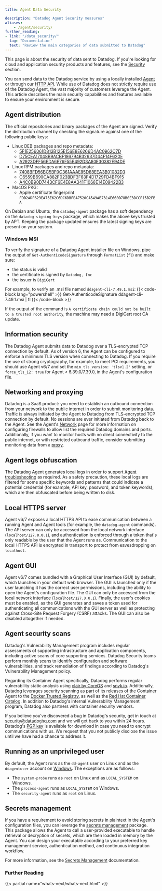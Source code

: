 ```yaml
---
title: Agent Data Security

description: "Datadog Agent Security measures"
aliases:
    - /agent/security/
further_reading:
- link: "/data_security/"
  tag: "Documentation"
  text: "Review the main categories of data submitted to Datadog"
---
```


<div class="alert alert-info">This page is about the security of data sent to Datadog. If you're looking for cloud and application security products and features, see the <a href="/security/" target="_blank">Security</a> section.</div>

You can send data to the Datadog service by using a locally installed [Agent][1] or through our [HTTP API][2]. While use of Datadog does not strictly require use of the Datadog Agent, the vast majority of customers leverage the Agent. This article describes the main security capabilities and features available to ensure your environment is secure.

## Agent distribution

The official repositories and binary packages of the Agent are signed. Verify the distribution channel by checking the signature against one of the following public keys:

- Linux DEB packages and repo metadata:
  - [5F1E256061D813B125E156E8E6266D4AC0962C7D][19]
  - [D75CEA17048B9ACBF186794B32637D44F14F620E][4]
  - [A2923DFF56EDA6E76E55E492D3A80E30382E94DE][3]
- Linux RPM packages and repo metadata:
  - [7408BFD56BC5BF0C361AAAE85D88EEA3B01082D3][20]
  - [C6559B690CA882F023BDF3F63F4D1729FD4BF915][5]
  - [A4C0B90D7443CF6E4E8AA341F1068E14E09422B3][6]
- MacOS PKG:
  - Apple certificate fingerprint `FDD2ADF623EA75E62C6DC6DBFBA7520CA549AB7314E660D78B0E3DCCF15B2FBA`

On Debian and Ubuntu, the `datadog-agent` package has a soft dependency on the `datadog-signing-keys` package, which makes the above keys trusted by APT. Keeping the package updated ensures the latest signing keys are present on your system.

### Windows MSI

To verify the signature of a Datadog Agent installer file on Windows, pipe the output of `Get-AuthenticodeSignature` through `FormatList` (`fl`) and make sure:
- the status is valid
- the certificate is signed by `Datadog, Inc`
- the issuer is `DigiCert`

For example, to verify an .msi file named `ddagent-cli-7.49.1.msi`:
{{< code-block lang="powershell" >}}
Get-AuthenticodeSignature ddagent-cli-7.49.1.msi | fl
{{< /code-block >}}

If the output of the command is `A certificate chain could not be built to a trusted root authority`, the machine may need a DigiCert root CA update.

## Information security

The Datadog Agent submits data to Datadog over a TLS-encrypted TCP connection by default. As of version 6, the Agent can be configured to enforce a minimum TLS version when connecting to Datadog. If you require the use of strong cryptography, for example, to meet PCI requirements, you should use Agent v6/7 and set the `min_tls_version: 'tlsv1.2'` setting, or `force_tls_12: true` for Agent < 6.39.0/7.39.0, in the Agent's configuration file.

## Networking and proxying

Datadog is a SaaS product: you need to establish an outbound connection from your network to the public internet in order to submit monitoring data. Traffic is always initiated by the Agent to Datadog from TLS-encrypted TCP connection by default. No sessions are ever initiated from Datadog back to the Agent. See the Agent's [Network][7] page for more information on configuring firewalls to allow list the required Datadog domains and ports. Additionally, if you want to monitor hosts with no direct connectivity to the public internet, or with restricted outbound traffic, consider submitting monitoring data from a [proxy][8].

## Agent logs obfuscation

The Datadog Agent generates local logs in order to support [Agent troubleshooting][9] as required. As a safety precaution, these local logs are filtered for some specific keywords and patterns that could indicate a potential credential (for example, API key, password, and token keywords), which are then obfuscated before being written to disk.

## Local HTTPS server

Agent v6/7 exposes a local HTTPS API to ease communication between a running Agent and Agent tools (for example, the `datadog-agent` commands). The API server can only be accessed from the local network interface (`localhost/127.0.0.1`), and authentication is enforced through a token that's only readable by the user that the Agent runs as. Communication to the local HTTPS API is encrypted in transport to protect from eavesdropping on `localhost`.

## Agent GUI

Agent v6/7 comes bundled with a Graphical User Interface (GUI) by default, which launches in your default web browser. The GUI is launched only if the user launching it has the correct user permissions, including the ability to open the Agent's configuration file. The GUI can only be accessed from the local network interface (`localhost/127.0.0.1`). Finally, the user's cookies must be enabled, as the GUI generates and saves a token used for authenticating all communications with the GUI server as well as protecting against Cross-Site Request Forgery (CSRF) attacks. The GUI can also be disabled altogether if needed.

## Agent security scans

Datadog's Vulnerability Management program includes regular assessments of supporting infrastructure and application components, including active scans of core supporting services. Datadog Security teams perform monthly scans to identify configuration and software vulnerabilities, and track remediation of findings according to Datadog's Vulnerability Management policy.

Regarding its Container Agent specifically, Datadog performs regular vulnerability static analysis using [clair by CoreOS][10] and [snyk.io][11]. Additionally, Datadog leverages security scanning as part of its releases of the Container Agent to the [Docker Trusted Registry][12], as well as the [Red Hat Container Catalog][13]. In addition to Datadog's internal Vulnerability Management program, Datadog also partners with container security vendors.

If you believe you've discovered a bug in Datadog's security, get in touch at [security@datadoghq.com][14] and we will get back to you within 24 hours. Datadog's [PGP key][15] is available for download in case you need to encrypt communications with us. We request that you not publicly disclose the issue until we have had a chance to address it.

## Running as an unprivileged user

By default, the Agent runs as the `dd-agent` user on Linux and as the `ddagentuser` account on [Windows][16]. The exceptions are as follows:

- The `system-probe` runs as `root` on Linux and as `LOCAL_SYSTEM` on Windows.
- The `process-agent` runs as `LOCAL_SYSTEM` on Windows.
- The `security-agent` runs as `root` on Linux.

## Secrets management

If you have a requirement to avoid storing secrets in plaintext in the Agent's configuration files, you can leverage the [secrets management][17] package. This package allows the Agent to call a user-provided executable to handle retrieval or decryption of secrets, which are then loaded in memory by the Agent. You can design your executable according to your preferred key management service, authentication method, and continuous integration workflow.

For more information, see the [Secrets Management][18] documentation.

### Further Reading

{{< partial name="whats-next/whats-next.html" >}}

[1]: /agent/
[2]: /api/
[3]: https://keys.datadoghq.com/DATADOG_APT_KEY_382E94DE.public
[4]: https://keys.datadoghq.com/DATADOG_APT_KEY_F14F620E.public
[5]: https://keys.datadoghq.com/DATADOG_RPM_KEY_FD4BF915.public
[6]: https://keys.datadoghq.com/DATADOG_RPM_KEY_E09422B3.public
[7]: /agent/faq/network/
[8]: /agent/configuration/proxy/
[9]: /agent/troubleshooting/
[10]: https://coreos.com/clair
[11]: https://snyk.io
[12]: https://docs.docker.com/v17.09/datacenter/dtr/2.4/guides
[13]: https://access.redhat.com/containers
[14]: mailto:security@datadoghq.com
[15]: https://www.datadoghq.com/8869756E.asc.txt
[16]: /agent/faq/windows-agent-ddagent-user/
[17]: https://github.com/DataDog/datadog-agent/blob/master/docs/agent/secrets.md
[18]: /agent/configuration/secrets-management/
[19]: https://keys.datadoghq.com/DATADOG_APT_KEY_C0962C7D.public
[20]: https://keys.datadoghq.com/DATADOG_RPM_KEY_B01082D3.public
